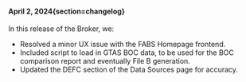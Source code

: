 #### April 2, 2024{section=changelog}
In this release of the Broker, we:

* Resolved a minor UX issue with the FABS Homepage frontend.
* Included script to load in GTAS BOC data, to be used for the BOC comparison report and eventually File B generation.
* Updated the DEFC section of the Data Sources page for accuracy.
